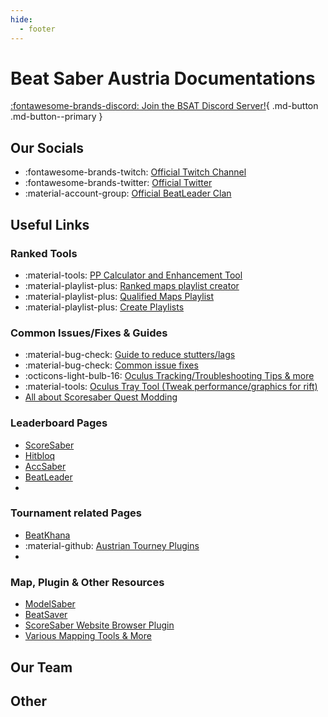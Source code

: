 ```yaml
---
hide:
  - footer
---
```


# Beat Saber Austria Documentations  

[:fontawesome-brands-discord: Join the BSAT Discord Server!](https://discord.gg/TvRkNY2){ .md-button .md-button--primary }  

## Our Socials
* :fontawesome-brands-twitch: [Official Twitch Channel](https://www.twitch.tv/beatsaberaustria)
* :fontawesome-brands-twitter: [Official Twitter](https://twitter.com/BeatSaberAT)
* :material-account-group: [Official BeatLeader Clan](https://www.beatleader.xyz/clan/AUT)

## Useful Links

### Ranked Tools
* :material-tools: [PP Calculator and Enhancement Tool](https://scoresaber.balibalo.xyz/peepee)  
* :material-playlist-plus: [Ranked maps playlist creator]([./bsat_docs](https://scoresaber.balibalo.xyz/playlist-maker))
* :material-playlist-plus: [Qualified Maps Playlist](https://muffnlabs.de/ranking-stuff)
* :material-playlist-plus: [Create Playlists](https://beatsaver.com/playlists/new)

### Common Issues/Fixes & Guides
* :material-bug-check: [Guide to reduce stutters/lags](./bsat_docs)
* :material-bug-check: [Common issue fixes](./bsat_docs)
* :octicons-light-bulb-16: [Oculus Tracking/Troubleshooting Tips & more](https://docs.google.com/document/d/1FwG_Zv5FcB2UpjTxmH1y5-cQ85W2ezwr4z_D6_Z_QPY/edit)
* :material-tools: [Oculus Tray Tool (Tweak performance/graphics for rift)](https://forums.oculusvr.com/community/discussion/47247/oculus-traytool-supersampling-profiles-hmd-disconnect-fixes-hopefully/p1)
* [All about Scoresaber Quest Modding](https://bsmg.wiki/quest-modding.html)
  
### Leaderboard Pages
* [ScoreSaber](https://scoresaber.com/)
* [Hitbloq](https://hitbloq.com/)
* [AccSaber](https://www.accsaber.com)
* [BeatLeader](https://www.beatleader.xyz)
* []()

### Tournament related Pages
* [BeatKhana](https://beatkhana.com/)
* :material-github: [Austrian Tourney Plugins](https://github.com/riasuh/HitbloqTournaments)  
* []()
  
### Map, Plugin & Other Resources
* [ModelSaber](https://modelsaber.com/)
* [BeatSaver](https://beatsaver.com/)
* [ScoreSaber Website Browser Plugin](https://github.com/Splamy/ScoreSaberEnhanced)
* [Various Mapping Tools & More](https://muffnlabs.de/tools)

## Our Team

## Other
